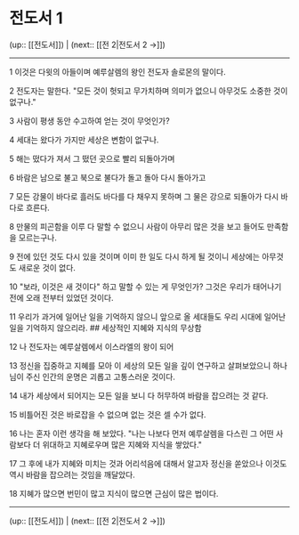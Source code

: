 # 전도서 1

(up:: [[전도서]]) | (next:: [[전 2|전도서 2 →]])

***




1 
이것은 다윗의 아들이며 예루살렘의 왕인 전도자 솔로몬의 말이다. 



2 
전도자는 말한다. "모든 것이 헛되고 무가치하며 의미가 없으니 아무것도 소중한 것이 없구나." 



3 
사람이 평생 동안 수고하여 얻는 것이 무엇인가? 



4 
세대는 왔다가 가지만 세상은 변함이 없구나. 



5 
해는 떴다가 져서 그 떴던 곳으로 빨리 되돌아가며 



6 
바람은 남으로 불고 북으로 불다가 돌고 돌아 다시 돌아가고 



7 
모든 강물이 바다로 흘러도 바다를 다 채우지 못하며 그 물은 강으로 되돌아가 다시 바다로 흐른다. 



8 
만물의 피곤함을 이루 다 말할 수 없으니 사람이 아무리 많은 것을 보고 들어도 만족함을 모르는구나. 



9 
전에 있던 것도 다시 있을 것이며 이미 한 일도 다시 하게 될 것이니 세상에는 아무것도 새로운 것이 없다. 



10 
"보라, 이것은 새 것이다" 하고 말할 수 있는 게 무엇인가? 그것은 우리가 태어나기 전에 오래 전부터 있었던 것이다. 



11 
우리가 과거에 일어난 일을 기억하지 않으니 앞으로 올 세대들도 우리 시대에 일어난 일을 기억하지 않으리라. ## 세상적인 지혜와 지식의 무상함 



12 
나 전도자는 예루살렘에서 이스라엘의 왕이 되어 



13 
정신을 집중하고 지혜를 모아 이 세상의 모든 일을 깊이 연구하고 살펴보았으니 하나님이 주신 인간의 운명은 괴롭고 고통스러운 것이다. 



14 
내가 세상에서 되어지는 모든 일을 보니 다 허무하여 바람을 잡으려는 것 같다. 



15 
비틀어진 것은 바로잡을 수 없으며 없는 것은 셀 수가 없다. 



16 
나는 혼자 이런 생각을 해 보았다. "나는 나보다 먼저 예루살렘을 다스린 그 어떤 사람보다 더 위대하고 지혜로우며 많은 지혜와 지식을 쌓았다." 



17 
그 후에 내가 지혜와 미치는 것과 어리석음에 대해서 알고자 정신을 쏟았으나 이것도 역시 바람을 잡으려는 것임을 깨달았다. 



18 
지혜가 많으면 번민이 많고 지식이 많으면 근심이 많은 법이다.

***

(up:: [[전도서]]) | (next:: [[전 2|전도서 2 →]])
